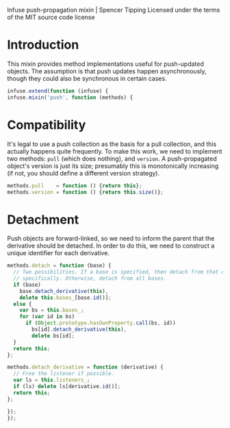 Infuse push-propagation mixin | Spencer Tipping
Licensed under the terms of the MIT source code license

# Introduction

This mixin provides method implementations useful for push-updated objects. The
assumption is that push updates happen asynchronously, though they could also
be synchronous in certain cases.

```js
infuse.extend(function (infuse) {
infuse.mixin('push', function (methods) {
```

# Compatibility

It's legal to use a push collection as the basis for a pull collection, and
this actually happens quite frequently. To make this work, we need to implement
two methods: `pull` (which does nothing), and `version`. A push-propagated
object's version is just its size; presumably this is monotonically increasing
(if not, you should define a different version strategy).

```js
methods.pull    = function () {return this};
methods.version = function () {return this.size()};
```

# Detachment

Push objects are forward-linked, so we need to inform the parent that the
derivative should be detached. In order to do this, we need to construct a
unique identifier for each derivative.

```js
methods.detach = function (base) {
  // Two possibilities. If a base is specified, then detach from that one
  // specifically. Otherwise, detach from all bases.
  if (base)
    base.detach_derivative(this),
    delete this.bases_[base.id()];
  else {
    var bs = this.bases_;
    for (var id in bs)
      if (Object.prototype.hasOwnProperty.call(bs, id))
        bs[id].detach_derivative(this),
        delete bs[id];
  }
  return this;
};
```

```js
methods.detach_derivative = function (derivative) {
  // Free the listener if possible.
  var ls = this.listeners_;
  if (ls) delete ls[derivative.id()];
  return this;
};
```

```js
});
});

```
